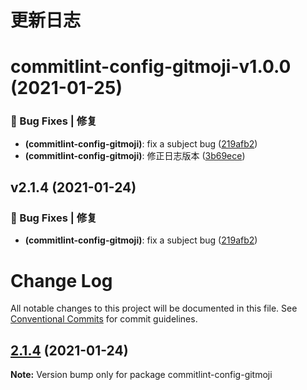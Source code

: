 # 更新日志

# commitlint-config-gitmoji-v1.0.0 (2021-01-25)


### 🐛 Bug Fixes | 修复

* **(commitlint-config-gitmoji)**: fix a subject bug ([219afb2](https://github.com/arvinxx/commit-gitmoji/commit/219afb2))
* **(commitlint-config-gitmoji)**: 修正日志版本 ([3b69ece](https://github.com/arvinxx/commit-gitmoji/commit/3b69ece))

## v2.1.4 (2021-01-24)

### 🐛 Bug Fixes | 修复

- **(commitlint-config-gitmoji)**: fix a subject bug ([219afb2](https://github.com/arvinxx/commit-gitmoji/commit/219afb2))

# Change Log

All notable changes to this project will be documented in this file.
See [Conventional Commits](https://conventionalcommits.org) for commit guidelines.

## [2.1.4](https://github.com/arvinxx/commit-gitmoji/compare/commitlint-config-gitmoji@2.1.3...commitlint-config-gitmoji@2.1.4) (2021-01-24)

**Note:** Version bump only for package commitlint-config-gitmoji
